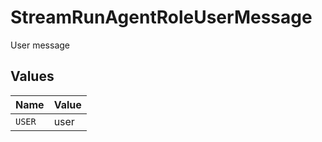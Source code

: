 # StreamRunAgentRoleUserMessage

User message


## Values

| Name   | Value  |
| ------ | ------ |
| `USER` | user   |